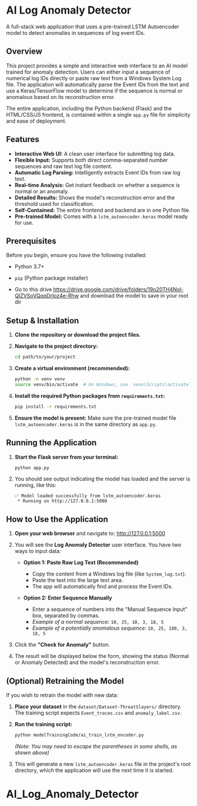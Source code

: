 # AI Log Anomaly Detector

A full-stack web application that uses a pre-trained LSTM Autoencoder model to detect anomalies in sequences of log event IDs.

## Overview

This project provides a simple and interactive web interface to an AI model trained for anomaly detection. Users can either input a sequence of numerical log IDs directly or paste raw text from a Windows System Log file. The application will automatically parse the Event IDs from the text and use a Keras/TensorFlow model to determine if the sequence is normal or anomalous based on its reconstruction error.

The entire application, including the Python backend (Flask) and the HTML/CSS/JS frontend, is contained within a single `app.py` file for simplicity and ease of deployment.

## Features

* **Interactive Web UI:** A clean user interface for submitting log data.
* **Flexible Input:** Supports both direct comma-separated number sequences and raw text log file content.
* **Automatic Log Parsing:** Intelligently extracts Event IDs from raw log text.
* **Real-time Analysis:** Get instant feedback on whether a sequence is normal or an anomaly.
* **Detailed Results:** Shows the model's reconstruction error and the threshold used for classification.
* **Self-Contained:** The entire frontend and backend are in one Python file.
* **Pre-trained Model:** Comes with a `lstm_autoencoder.keras` model ready for use.

## Prerequisites

Before you begin, ensure you have the following installed:
* Python 3.7+
* `pip` (Python package installer)

* Go to this drive https://drive.google.com/drive/folders/19o20TH4Nol-QlZVSoVQqqDrloz4e-Rhw
 and download the model to save in your root dir

## Setup & Installation

1.  **Clone the repository or download the project files.**

2.  **Navigate to the project directory:**
    ```bash
    cd path/to/your/project
    ```

3.  **Create a virtual environment (recommended):**
    ```bash
    python -m venv venv
    source venv/bin/activate  # On Windows, use `venv\Scripts\activate`
    ```

4.  **Install the required Python packages from `requirements.txt`:**
    ```bash
    pip install -r requirements.txt
    ```

5.  **Ensure the model is present:** Make sure the pre-trained model file `lstm_autoencoder.keras` is in the same directory as `app.py`.

## Running the Application

1.  **Start the Flask server from your terminal:**
    ```bash
    python app.py
    ```

2.  You should see output indicating the model has loaded and the server is running, like this:
    ```
    ✅ Model loaded successfully from lstm_autoencoder.keras
     * Running on http://127.0.0.1:5000
    ```

## How to Use the Application

1.  **Open your web browser** and navigate to:
    http://127.0.0.1:5000

2.  You will see the **Log Anomaly Detector** user interface. You have two ways to input data:

    * **Option 1: Paste Raw Log Text (Recommended)**
        * Copy the content from a Windows log file (like `System_log.txt`).
        * Paste the text into the large text area.
        * The app will automatically find and process the Event IDs.

    * **Option 2: Enter Sequence Manually**
        * Enter a sequence of numbers into the "Manual Sequence Input" box, separated by commas.
        * *Example of a normal sequence:* `10, 25, 10, 3, 18, 5`
        * *Example of a potentially anomalous sequence:* `10, 25, 100, 3, 18, 5`

3.  Click the **"Check for Anomaly"** button.

4.  The result will be displayed below the form, showing the status (Normal or Anomaly Detected) and the model's reconstruction error.

## (Optional) Retraining the Model

If you wish to retrain the model with new data:

1.  **Place your dataset** in the `dataset/Dataset-ThreatSlayers/` directory. The training script expects `Event_traces.csv` and `anomaly_label.csv`.

2.  **Run the training script:**
    ```bash
    python modelTrainingCode/ai_train_lstm_encoder.py
    ```
    *(Note: You may need to escape the parentheses in some shells, as shown above)*

3.  This will generate a new `lstm_autoencoder.keras` file in the project's root directory, which the application will use the next time it is started.
# AI_Log_Anomaly_Detector
